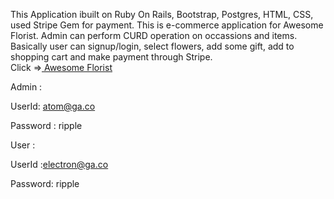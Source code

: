
This Application ibuilt on Ruby On Rails, Bootstrap, Postgres, HTML, CSS, used Stripe Gem for payment.
This is e-commerce application for Awesome Florist. Admin can perform CURD operation on occassions and items. 
Basically user can signup/login, select flowers, add some gift, add to shopping cart and make payment through Stripe.<br>
Click =><a href="https://mysterious-thicket-37390.herokuapp.com/"> Awesome Florist </a></br>



Admin :

UserId: atom@ga.co

Password :   ripple

User :

UserId :electron@ga.co

Password: ripple
